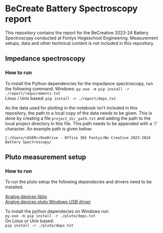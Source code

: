 # BeCreate Battery Spectroscopy report

This repository contains the report for the BeCreative 2023-24 Battery Spectroscopy conducted at Fontys Hogeschool Engineering. Measurement setups, data and other technical content is not included in this repository.

## Impedance spectroscopy
### How to run

To install the Python dependencies for the impedance spectroscopy, run the following command:
Windows:
`py.exe -m pip install -r ./report/requirements.txt`\
Linux / Unix based: `pip install -r ./report/deps.txt`

As the data used for plotting in the notebook isn't included in this repository, the path to a local copy of the data needs to be given. This is done by creating a file `project_dir_path.txt` and adding the path to the local project directory in this file. This path needs to be appended with a '/' character. An example path is given below:

`C:/Users/<USER>/OneDrive - Office 365 Fontys/Be Creative 2023-2024 Battery Spectroscopy/`

## Pluto measurement setup
### How to run

To run the pluto setup the following dependecies and drivers need to be installed.

[Analog devices libiio](https://github.com/analogdevicesinc/libiio/releases/)\
[Analog devices pluto Windows USB driver](https://wiki.analog.com/university/tools/pluto/drivers/windows)

To install the python dependecies on Windows run:\
`py.exe -m pip install -r ./pluto/deps.txt `\
On Linux or Unix based:\
`pip install -r ./pluto/deps.txt`
